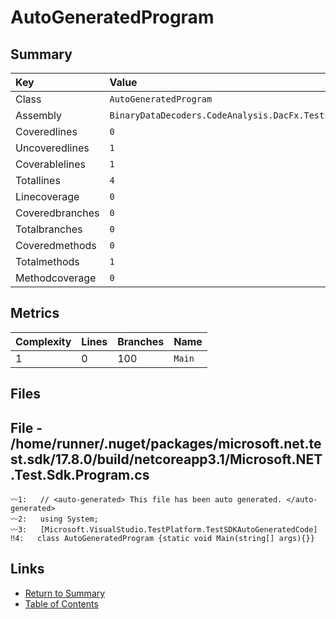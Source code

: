 ﻿# AutoGeneratedProgram

## Summary

| Key             | Value                                         |
| :-------------- | :-------------------------------------------- |
| Class           | `AutoGeneratedProgram`                        |
| Assembly        | `BinaryDataDecoders.CodeAnalysis.DacFx.Tests` |
| Coveredlines    | `0`                                           |
| Uncoveredlines  | `1`                                           |
| Coverablelines  | `1`                                           |
| Totallines      | `4`                                           |
| Linecoverage    | `0`                                           |
| Coveredbranches | `0`                                           |
| Totalbranches   | `0`                                           |
| Coveredmethods  | `0`                                           |
| Totalmethods    | `1`                                           |
| Methodcoverage  | `0`                                           |

## Metrics

| Complexity | Lines | Branches | Name    |
| :--------- | :---- | :------- | :------ |
| 1          | 0     | 100      | `Main`  |

## Files

## File - /home/runner/.nuget/packages/microsoft.net.test.sdk/17.8.0/build/netcoreapp3.1/Microsoft.NET.Test.Sdk.Program.cs

```CSharp
〰1:   // <auto-generated> This file has been auto generated. </auto-generated>
〰2:   using System;
〰3:   [Microsoft.VisualStudio.TestPlatform.TestSDKAutoGeneratedCode]
‼4:   class AutoGeneratedProgram {static void Main(string[] args){}}
```

## Links

* [Return to Summary](Summary.md)
* [Table of Contents](../TOC.md)

